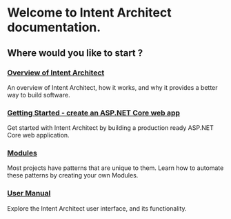 # Welcome to Intent Architect documentation.

## Where would you like to start ?

### [Overview of Intent Architect](articles/getting_started/intro.md)
An overview of Intent Architect, how it works, and why it provides a better way to build software.

### [Getting Started - create an ASP.NET Core web app](articles/getting_started/create_an_aspnetcore_web_app.md)
Get started with Intent Architect by building a production ready ASP.NET Core web application.

### [Modules](articles/modules/overview.md)
Most projects have patterns that are unique to them. Learn how to automate these patterns by creating your own Modules.

### [User Manual](articles/user_manual/shell.md)
Explore the Intent Architect user interface, and its functionality.